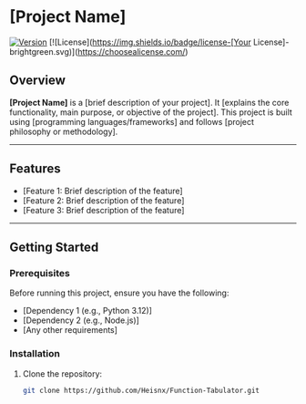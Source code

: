 # [Project Name]

[![Version](https://img.shields.io/badge/version-vX.Y.Z-blue.svg)](https://shields.io/)
[![License](https://img.shields.io/badge/license-[Your License]-brightgreen.svg)](https://choosealicense.com/)

## Overview

**[Project Name]** is a [brief description of your project]. It [explains the core functionality, main purpose, or objective of the project]. This project is built using [programming languages/frameworks] and follows [project philosophy or methodology].

---

## Features

- [Feature 1: Brief description of the feature]
- [Feature 2: Brief description of the feature]
- [Feature 3: Brief description of the feature]

---

## Getting Started

### Prerequisites

Before running this project, ensure you have the following:

- [Dependency 1 (e.g., Python 3.12)]
- [Dependency 2 (e.g., Node.js)]
- [Any other requirements]

### Installation

1. Clone the repository:
   ```bash
   git clone https://github.com/Heisnx/Function-Tabulator.git
